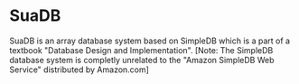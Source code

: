 # SuaDB

SuaDB is an array database system based on SimpleDB which is a part of a textbook "Database Design and Implementation".
[Note: The SimpleDB database system is completly unrelated to the "Amazon SimpleDB Web Service" distributed by Amazon.com]
